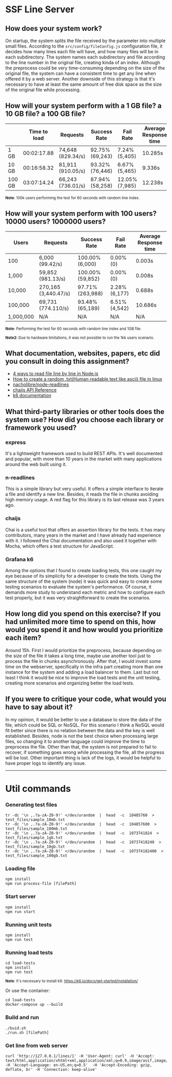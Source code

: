 # SSF Line Server

## How does your system work?
On startup, the system splits the file received by the parameter into multiple small files. According to the `src/config/fileConfig.js` configuration file, it decides how many lines each file will have, and how many files will be in each subdirectory. The system names each subdirectory and file according to the line number in the original file, creating kinda of an index.
Although the preprocess could be very time-consuming depending on the size of the original file, the system can have a consistent time to get any line when offered it by a web server. Another downside of this strategy is that it's necessary to have at least the same amount of free disk space as the size of the original file while processing.

## How will your system perform with a 1 GB file? a 10 GB file? a 100 GB file?
|        | Time to load | Requests          | Success Rate    | Fail Rate      | Average Response time |
|--------|--------------|-------------------|-----------------|----------------|-----------------------|
| 1 GB   | 00:02:17.88  | 74,648 (829.34/s) | 92.75% (69,243) | 7.24% (5,405)  | 10.285s               |
| 10 GB  | 00:16:58.32  | 81,911 (910.05/s) | 93.32% (76,446) | 6.67% (5,465)  | 9.336s                |
| 100 GB | 03:07:14.24  | 66,243 (736.01/s) | 87.94% (58,258) | 12.05% (7,985) | 12.238s               |

<sub>**Note**: 100k users performing the test for 60 seconds with random line index.

## How will your system perform with 100 users? 10000 users? 1000000 users?
| Users     | Requests             | Success Rate     | Fail Rate     | Average Response time |
|-----------|----------------------|------------------|---------------|-----------------------|
| 100       | 6,000 (99.42/s)      | 100.00% (6,000)  | 0.00% (0)     | 0.003s                |
| 1,000     | 59,852 (981.13/s)    | 100.00% (59,852) | 0.00% (0)     | 0.008s                |
| 10,000    | 270,165 (3,440.47/s) | 97.71% (263,988) | 2.28% (6,177) | 0.688s                |
| 100,000   | 69,731 (774.110/s)   | 93.48% (65,189)  | 6.51% (4,542) | 10.686s               |
| 1,000,000 | N/A                  | N/A              | N/A           | N/A                   |

<sub>**Note**: Performing the test for 60 seconds with random line index and 1GB file.

<sub>**Note2**: Due to hardware limitations, it was not possible to run the 1kk users scenario.

## What documentation, websites, papers, etc did you consult in doing this assignment?
- [4 ways to read file line by line in Node.js](https://geshan.com.np/blog/2021/10/nodejs-read-file-line-by-line/)
- [How to create a random .txt(Human readable text like ascii) file in linux](https://superuser.com/a/692180)
- [nacholibre/node-readlines](https://github.com/nacholibre/node-readlines)
- [chaijs API Reference](https://www.chaijs.com/api/)
- [k6 documentation](https://k6.io/docs/)

## What third-party libraries or other tools does the system use? How did you choose each library or framework you used?
### express
It's a lightweight framework used to build REST APIs. It's well documented and popular, with more than 10 years in the market with many applications around the web built using it. 

### n-readlines
This is a simple library but very useful. It offers a simple interface to iterate a file and identify a new line. Besides, it reads the file in chunks avoiding high memory usage. A red flag for this library is its last release was 3 years ago.

### chaijs 
Chai is a useful tool that offers an assertion library for the tests. It has many contributors, many years in the market and I have already had experience with it. I followed the Chai documentation and also used it together with Mocha, which offers a test structure for JavaScript.

### Grafana k6
Among the options that I found to create loading tests, this one caught my eye because of its simplicity for a developer to create the tests. Using the same structure of the system (node) it was quick and easy to create some testing scenarios to evaluate the system's performance. Of course, it demands more study to understand each metric and how to configure each test properly, but it was very straightforward to create the scenarios.

## How long did you spend on this exercise? If you had unlimited more time to spend on this, how would you spend it and how would you prioritize each item?
Around 15h. First I would prioritize the preprocess, because depending on the size of the file it takes a long time, maybe use another tool just to process the file in chunks asynchronously. After that, I would invest some time on the webserver, specifically in the infra part creating more than one instance for the system and adding a load balancer to them. Last but not least I think it would be nice to improve the load tests and the unit testing, creating more scenarios and organizing better the load tests.

## If you were to critique your code, what would you have to say about it?
In my opinion, it would be better to use a database to store the data of the file, which could be SQL or NoSQL. For this scenario I think a NoSQL would fit better since there is no relation between the data and the key is well established. Besides, node is not the best choice when processing large files, so changing it to another language could improve the time to preprocess the file.
Other than that, the system is not prepared to fail to recover, if something goes wrong while processing the file, all the progress will be lost.
Other important thing is lack of the logs, it would be helpful to have proper logs to identify any issue.

---

# Util commands

### Generating test files
```
tr -dc '\n ,.?a-zA-Z0-9!' </dev/urandom  |  head  -c  10485760  > test_files/sample_10mb.txt
tr -dc '\n ,.?a-zA-Z0-9!' </dev/urandom  |  head  -c  104857600  > test_files/sample_100mb.txt
tr -dc '\n ,.?a-zA-Z0-9!' </dev/urandom  |  head  -c  1073741824  > test_files/sample_1gb.txt
tr -dc '\n ,.?a-zA-Z0-9!' </dev/urandom  |  head  -c  10737418240  > test_files/sample_10gb.txt
tr -dc '\n ,.?a-zA-Z0-9!' </dev/urandom  |  head  -c  107374182400  > test_files/sample_100gb.txt
```

### Loading file
```
npm install
npm run process-file [filePath]
```

### Start server
```
npm install
npm run start
```

### Running unit tests
```
npm install
npm run test
```

### Running load tests
```
cd load-tests
npm install
npm run test
```
<sub>**Note**: It's necessary to install k6: https://k6.io/docs/get-started/installation/

Or use the container:

```
cd load-tests
docker-compose up --build
```

### Build and run
```
./buid.sh
./run.sh [filePath]
```

### Get line from web server
```
curl 'http://127.0.0.1/lines/1' -H 'User-Agent: curl' -H 'Accept: text/html,application/xhtml+xml,application/xml;q=0.9,image/avif,image/webp,*/*;q=0.8' -H 'Accept-Language: en-US,en;q=0.5'  -H 'Accept-Encoding: gzip, deflate, br' -H 'Connection: keep-alive'
```